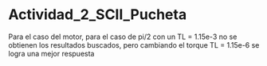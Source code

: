 # Actividad_2_SCII_Pucheta

Para el caso del motor, para el caso de pi/2 con un TL = 1.15e-3 no se obtienen los resultados buscados, pero cambiando el torque TL = 1.15e-6 se logra una mejor respuesta
